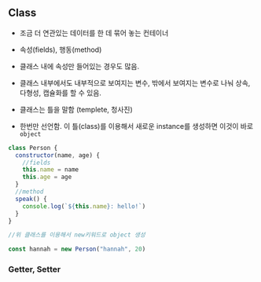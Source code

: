 ## Class

- 조금 더 연관있는 데이터를 한 데 묶어 놓는 컨테이너

- 속성(fields), 행동(method)

- 클래스 내에 속성만 들어있는 경우도 많음.

- 클래스 내부에서도 내부적으로 보여지는 변수, 밖에서 보여지는 변수로 나눠 상속, 다형성, 캡슐화를 할 수 있음.

- 클래스는 틀을 말함 (templete, 청사진)

- 한번만 선언함. 이 틀(class)를 이용해서 새로운 instance를 생성하면 이것이 바로 `object`

```js
class Person {
  constructor(name, age) {
    //fields
    this.name = name
    this.age = age
  }
  //method
  speak() {
    console.log(`${this.name}: hello!`)
  }
}

//위 클래스를 이용해서 new키워드로 object 생성

const hannah = new Person("hannah", 20)
```

### Getter, Setter
